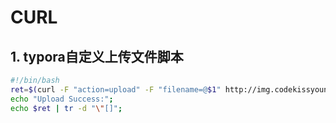 # CURL

## 1. typora自定义上传文件脚本

```bash
#!/bin/bash
ret=$(curl -F "action=upload" -F "filename=@$1" http://img.codekissyoung.com/)
echo "Upload Success:";
echo $ret | tr -d "\"[]";
```
